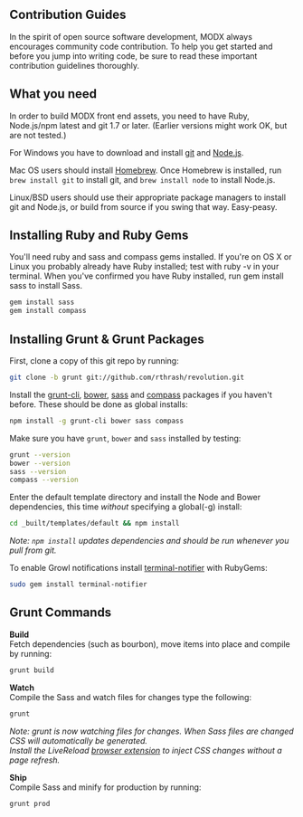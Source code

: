 Contribution Guides
--------------------------------------

In the spirit of open source software development, MODX always encourages community code contribution. To help you get started and before you jump into writing code, be sure to read these important contribution guidelines thoroughly.

What you need
--------------------------------------

In order to build MODX front end assets, you need to have Ruby, Node.js/npm latest and git 1.7 or later.
(Earlier versions might work OK, but are not tested.)

For Windows you have to download and install [git](http://git-scm.com/downloads) and [Node.js](http://nodejs.org/download/).

Mac OS users should install [Homebrew](http://mxcl.github.com/homebrew/). Once Homebrew is installed, run `brew install git` to install git,
and `brew install node` to install Node.js.

Linux/BSD users should use their appropriate package managers to install git and Node.js, or build from source
if you swing that way. Easy-peasy.

Installing Ruby and Ruby Gems
----------------------------
You'll need ruby and sass and compass gems installed. If you're on OS X or Linux you probably already have Ruby installed; test with ruby -v in your terminal. When you've confirmed you have Ruby installed, run gem install sass to install Sass.

```bash
gem install sass
gem install compass
```

Installing Grunt & Grunt Packages
----------------------------

First, clone a copy of this git repo by running:

```bash
git clone -b grunt git://github.com/rthrash/revolution.git
```

Install the [grunt-cli](http://gruntjs.com/getting-started#installing-the-cli), [bower](http://bower.io/), [sass](http://sass-lang.com/) and [compass](http://compass-style.org/) packages if you haven't before. These should be done as global installs:

```bash
npm install -g grunt-cli bower sass compass
```

Make sure you have `grunt`, `bower` and `sass` installed by testing:

```bash
grunt --version
bower --version
sass --version
compass --version
```

Enter the default template directory and install the Node and Bower dependencies, this time *without* specifying a global(-g) install:

```bash
cd _built/templates/default && npm install
```
_Note: `npm install` updates dependencies and should be run whenever you pull from git._

To enable Growl notifications install [terminal-notifier](https://github.com/alextucker/grunt-growl#getting-started) with RubyGems:
```bash
sudo gem install terminal-notifier
```

Grunt Commands
----------------------------

__Build__<br>
Fetch dependencies (such as bourbon), move items into place and compile by running:

```bash
grunt build
```

__Watch__<br>
Compile the Sass and watch files for changes type the following:

```bash
grunt
```
_Note: grunt is now watching files for changes. When Sass files are changed CSS will automatically be generated.<br>Install the LiveReload [browser extension](http://feedback.livereload.com/knowledgebase/articles/86242-how-do-i-install-and-use-the-browser-extensions-) to inject CSS changes without a page refresh._

__Ship__<br>
Compile Sass and minify for production by running:

```bash
grunt prod
```
